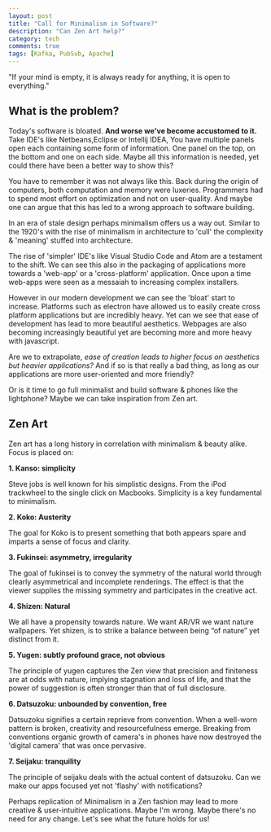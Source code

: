 ```yaml
---
layout: post
title: "Call for Minimalism in Software?"
description: "Can Zen Art help?"
category: tech
comments: true
tags: [Kafka, PubSub, Apache]
---
```


"If your mind is empty, it is always ready for anything, it is open to everything."

## What is the problem?

Today's software is bloated. **And worse we've become accustomed to it.**
Take IDE's like Netbeans,Eclipse or Intellij IDEA, You have multiple panels open each containing some form of information. One panel on the top, on the bottom and one on each side. Maybe all this information is needed, yet could there have been a better way to show this?

You have to remember it was not always like this. Back during the origin of computers, both computation and memory were luxeries. Programmers had to spend most effort on optimization and not on user-quality. And maybe one can argue that this has led to a wrong approach to software building.

In an era of stale design perhaps minimalism offers us a way out. Similar to the 1920's with the rise of minimalism in architecture to 'cull' the complexity & 'meaning' stuffed into architecture. 

The rise of 'simpler' IDE's like Visual Studio Code and Atom are a testament to the shift. We can see this also in the packaging of applications more towards a 'web-app' or a 'cross-platform' application. Once upon a time web-apps were seen as a messaiah to increasing complex installers. 

However in our modern development we can see the 'bloat' start to increase. Platforms such as electron have allowed us to easily create cross platform applications but are incredibly heavy. Yet can we see that ease of development has lead to more beautiful aesthetics. Webpages are also becoming increasingly beautiful yet are becoming more and more heavy with javascript.

Are we to extrapolate, *ease of creation leads to higher focus on aesthetics but heavier applications?* And if so is that really a bad thing, as long as our applications are more user-oriented and more friendly?

Or is it time to go full minimalist and build software & phones like the lightphone? 
Maybe we can take inspiration from Zen art.

## Zen Art

Zen art has a long history in correlation with minimalism & beauty alike. Focus is placed on:

**1. Kanso: simplicity**

Steve jobs is well known for his simplistic designs. From the iPod trackwheel to the single click on Macbooks. Simplicity is a key fundamental to minimalism. 

**2. Koko: Austerity**

The goal for Koko is to present something that both appears spare and imparts a sense of focus and clarity. 

**3. Fukinsei: asymmetry, irregularity**

The goal of fukinsei is to convey the symmetry of the natural world through clearly asymmetrical and incomplete renderings. The effect is that the viewer supplies the missing symmetry and participates in the creative act.

**4. Shizen: Natural**

We all have a propensity towards nature. We want AR/VR we want nature wallpapers. Yet shizen, is to strike a balance between being “of nature” yet distinct from it.

**5. Yugen: subtly profound grace, not obvious**

The principle of yugen captures the Zen view that precision and finiteness are at odds with nature, implying stagnation and loss of life, and that the power of suggestion is often stronger than that of full disclosure. 

**6. Datsuzoku: unbounded by convention, free**

Datsuzoku signifies a certain reprieve from convention. When a well-worn pattern is broken, creativity and resourcefulness emerge. Breaking from conventions organic growth of camera's in phones have now destroyed the 'digital camera' that was once pervasive.

**7. Seijaku: tranquility**

The principle of seijaku deals with the actual content of datsuzoku. Can we make our apps focused yet not 'flashy' with notifications?


Perhaps replication of Minimalism in a Zen fashion may lead to more creative & user-intuitive applications. Maybe I'm wrong. Maybe there's no need for any change. Let's see what the future holds for us!

